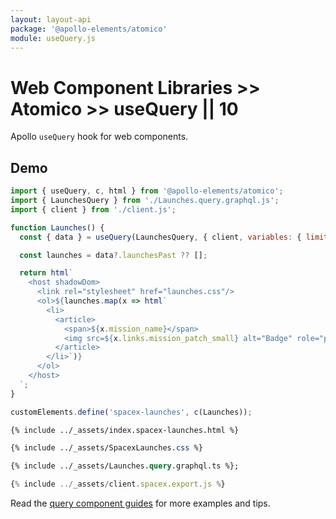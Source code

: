 ```yaml
---
layout: layout-api
package: '@apollo-elements/atomico'
module: useQuery.js
---
```

<!-- ----------------------------------------------------------------------------------------
     Welcome! This file includes automatically generated API documentation.
     To edit the docs that appear within, find the original source file under `packages/*`,
     corresponding to the package name and module in this YAML front-matter block.
     Thank you for your interest in Apollo Elements 😁
------------------------------------------------------------------------------------------ -->

# Web Component Libraries >> Atomico >> useQuery || 10

Apollo `useQuery` hook for web components.

## Demo

<style data-helmet>
#use-query {
  --playground-ide-height: 350px;
}
</style>

```js playground use-query launches.js
import { useQuery, c, html } from '@apollo-elements/atomico';
import { LaunchesQuery } from './Launches.query.graphql.js';
import { client } from './client.js';

function Launches() {
  const { data } = useQuery(LaunchesQuery, { client, variables: { limit: 3 } });

  const launches = data?.launchesPast ?? [];

  return html`
    <host shadowDom>
      <link rel="stylesheet" href="launches.css"/>
      <ol>${launches.map(x => html`
        <li>
          <article>
            <span>${x.mission_name}</span>
            <img src=${x.links.mission_patch_small} alt="Badge" role="presentation"/>
          </article>
        </li>`)}
      </ol>
    </host>
  `;
}

customElements.define('spacex-launches', c(Launches));
```

```html playground-file use-query index.html
{% include ../_assets/index.spacex-launches.html %}
```

```css playground-file use-query launches.css
{% include ../_assets/SpacexLaunches.css %}
```

```graphql playground-file use-query Launches.query.graphql.ts
{% include ../_assets/Launches.query.graphql.ts %};
```

```js playground-file use-query client.js
{% include ../_assets/client.spacex.export.js %}
```

Read the [query component guides](/guides/usage/queries/) for more examples and tips.
